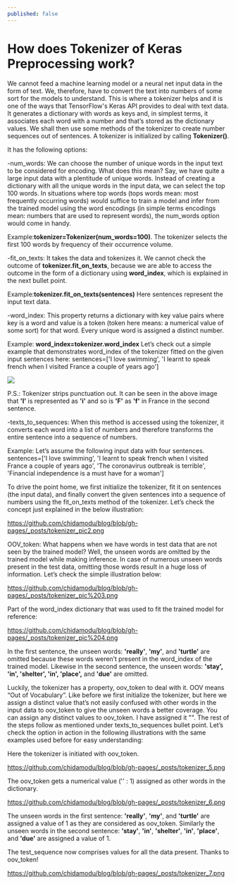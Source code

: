 ```yaml
---
published: false
---
```

# How does Tokenizer of Keras Preprocessing work?

We cannot feed a machine learning model or a neural net input data in the form of text. We, therefore, have to convert the text into numbers of some sort for the models to understand. This is where a tokenizer helps and it is one of the ways that TensorFlow's Keras API provides to deal with text data. It generates a dictionary with words as keys and, in simplest terms, it associates each word with a number and that’s stored as the dictionary values. We shall then use some methods of the tokenizer to create number sequences out of sentences. A tokenizer is initialized by calling **Tokenizer()**.

It has the following options:

-num_words: We can choose the number of unique words in the input text to be considered for encoding. What does this mean? Say, we have quite a large input data with a plentitude of unique words. Instead of creating a dictionary with all the unique words in the input data, we can select the top 100 words. In situations where top words (tops words mean: most frequently occurring words) would suffice to train a model and infer from the trained model using the word encodings (in simple terms encodings mean: numbers that are used to represent words), the num_words option would come in handy.

Example:**tokenizer=Tokenizer(num_words=100)**. The tokenizer selects the first 100 words by frequency of their occurrence volume. 

-fit_on_texts: It takes the data and tokenizes it. We cannot check the outcome of **tokenizer.fit_on_texts**, because we are able to access the outcome in the form of a dictionary using **word_index**, which is explained in the next bullet point.

Example:**tokenizer.fit_on_texts(sentences)**
Here sentences represent the input text data.

-word_index: This property returns a dictionary with key value pairs where key is a word and value is a token (token here means: a numerical value of some sort) for that word. Every unique word is assigned a distinct number.

Example: **word_index=tokenizer.word_index**
Let’s check out a simple example that demonstrates word_index of the tokenizer fitted on the given input sentences here: 
sentences=['I love swimming', 'I learnt to speak french when I visited France a couple of years ago']


<img src="http://chidamodu.github.io/blog/images/tokenizer_1.pdf">


P.S.: Tokenizer strips punctuation out. It can be seen in the above image that **'I'** is represented as **'i'** and so is **'F'** as **'f'** in France in the second sentence.

-texts_to_sequences: When this method is accessed using the tokenizer, it converts each word into a list of numbers and therefore transforms the entire sentence into a sequence of numbers. 

Example: 
Let’s assume the following input data with four sentences.
sentences=['I love swimming', 'I learnt to speak french when I visited France a couple of years ago', 'The coronavirus outbreak is terrible', 'Financial independence is a must have for a woman']

To drive the point home, we first initialize the tokenizer, fit it on sentences (the input data), and finally convert the given sentences into a sequence of numbers using the fit_on_texts method of the tokenizer. Let’s check the concept just explained in the below illustration:

https://github.com/chidamodu/blog/blob/gh-pages/_posts/tokenizer_pic2.png

OOV_token: What happens when we have words in test data that are not seen by the trained model? Well, the unseen words are omitted by the trained model while making inference. In case of numerous unseen words present in the test data, omitting those words result in a huge loss of information. Let’s check the simple illustration below:


https://github.com/chidamodu/blog/blob/gh-pages/_posts/tokenizer_pic%203.png


Part of the word_index dictionary that was used to fit the trained model for reference:

https://github.com/chidamodu/blog/blob/gh-pages/_posts/tokenizer_pic%204.png


In the first sentence, the unseen words: **'really'**, **'my'**, and **'turtle'** are omitted because these words weren’t present in the word_index of the trained model. 
Likewise in the second sentence, the unseen words: **'stay', 'in', 'shelter', 'in', 'place',** and **'due'** are omitted.

Luckily, the tokenizer has a property, oov_token to deal with it. OOV means “Out of Vocabulary”. Like before we first initialize the tokenizer, but here we assign a distinct value that’s not easily confused with other words in the input data to oov_token to give the unseen words a better coverage. You can assign any distinct values to oov_token. I have assigned it "<OOV>". The rest of the steps follow as mentioned under texts_to_sequences bullet point.  Let’s check the option in action in the following illustrations with the same examples used before for easy understanding:

Here the tokenizer is initiated with oov_token.
  
https://github.com/chidamodu/blog/blob/gh-pages/_posts/tokenizer_5.png

The oov_token gets a numerical value ('<OOV>' : 1) assigned as other words in the dictionary.
  
https://github.com/chidamodu/blog/blob/gh-pages/_posts/tokenizer_6.png

The unseen words in the first sentence: **'really'**, **'my'**, and **'turtle'** are assigned a value of 1 as they are considered as oov_token. 
Similarly the unseen words in the second sentence: **'stay'**, **'in'**, **'shelter'**, **'in'**, **'place'**, and **'due'** are assigned a value of 1.

The test_sequence now comprises values for all the data present. Thanks to oov_token!

https://github.com/chidamodu/blog/blob/gh-pages/_posts/tokenizer_7.png
